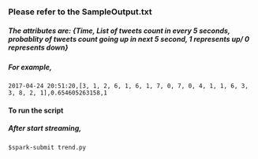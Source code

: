 ### Please refer to the SampleOutput.txt

##### The attributes are: {Time, List of tweets count in every 5 seconds, probablity of tweets count going up in next 5 second, 1 represents up/ 0 represents down} 

##### For example,

```
2017-04-24 20:51:20,[3, 1, 2, 6, 1, 6, 1, 7, 0, 7, 0, 4, 1, 1, 6, 3, 3, 8, 2, 1],0.654605263158,1
```

#### To run the script

##### After start streaming,

```
$spark-submit trend.py
```
